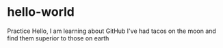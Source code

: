 # hello-world
Practice
Hello, I am learning about GitHub
I've had tacos on the moon and find them superior to those on earth
